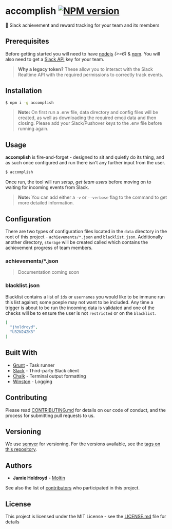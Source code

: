 # accomplish [![NPM version](https://badge.fury.io/js/accomplish.svg)](https://npmjs.org/package/accomplish)

🌟 Slack achievement and reward tracking for your team and its members

## Prerequisites
Before getting started you will need to have [nodejs](https://nodejs.org/en/) *(>=6)* & [npm](https://github.com/npm/npm). You will also need to get a [Slack API](https://api.slack.com/custom-integrations/legacy-tokens) key for your team.

> **Why a legacy token?** These allow you to interact with the Slack Realtime API with the required permissions to correctly track events.

## Installation

```sh
$ npm i -g accomplish
```

> **Note:** On first run a .env file, data directory and config files will be created, as well as downloading the required emoji data and then closing. Please add your Slack/Pushover keys to the .env file before running again.

## Usage
**accomplish** is fire-and-forget - designed to sit and quietly do its thing, and as such once configured and run there isn't any further input from the user.

```sh
$ accomplish
```

Once run, the tool will run *setup*, *get team users* before moving on to waiting for incoming events from Slack.

> **Note:** You can add either a `-v` or `--verbose` flag to the command to get more detailed information.

## Configuration
There are two types of configuration files located in the `data` directory in the root of this project - `achievements/*.json` and `blacklist.json`. Additionally another directory, `storage` will be created called which contains the achievement progress of team members.

### achievements/*.json
> Documentation coming soon

### blacklist.json
Blacklist contains a list of `ids` or `usernames` you would like to be immune  run this list against; some poeple may not want to be included. Any time a trigger is about to be run the incoming data is validated and one of the checks will be to ensure the user is not `restricted` or on the `blacklist`.

``` json
[
  "jholdroyd",
  "U32N242K3"
]
```

## Built With

* [Grunt](https://github.com/gruntjs/grunt) - Task runner
* [Slack](https://github.com/smallwins/slack) - Third-party Slack client
* [Chalk](https://github.com/chalk/chalk) - Terminal output formatting
* [Winston](https://github.com/winstonjs/winston) - Logging

## Contributing

Please read [CONTRIBUTING.md](https://github.com/accomplishes/core/blob/master/CONTRIBUTING.md) for details on our code of conduct, and the process for submitting pull requests to us.

## Versioning

We use [semver](http://semver.org/) for versioning. For the versions available, see the [tags on this repository](https://github.com/accomplishes/core/tags).

## Authors

* **Jamie Holdroyd** - [Moltin](https://moltin.com)

See also the list of [contributors](https://github.com/accomplishes/core/contributors) who participated in this project.

## License

This project is licensed under the MIT License - see the [LICENSE.md](https://github.com/accomplishes/core/blob/master/LICENSE.md) file for details
